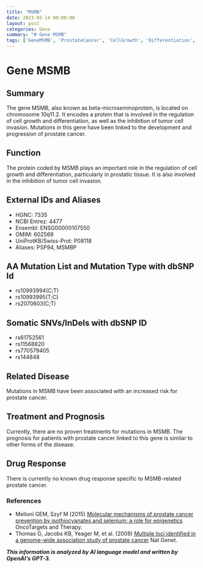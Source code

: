 ```yaml
---
title: "MSMB"
date: 2023-05-14 00:00:00
layout: post
categories: Gene
summary: "# Gene MSMB"
tags: ['GeneMSMB', 'ProstateCancer', 'CellGrowth', 'Differentiation', 'TumorInvasion', 'Mutation', 'Treatment', 'DrugResponse']
---
```


# Gene MSMB

## Summary 
The gene MSMB, also known as beta-microseminoprotein, is located on chromosome 10q11.2. It encodes a protein that is involved in the regulation of cell growth and differentiation, as well as the inhibition of tumor cell invasion. Mutations in this gene have been linked to the development and progression of prostate cancer. 

## Function 
The protein coded by MSMB plays an important role in the regulation of cell growth and differentiation, particularly in prostatic tissue. It is also involved in the inhibition of tumor cell invasion. 

## External IDs and Aliases 
- HGNC: 7335
- NCBI Entrez: 4477
- Ensembl: ENSG00000107550
- OMIM: 602569
- UniProtKB/Swiss-Prot: P08118
- Aliases: PSP94, MSMBP

## AA Mutation List and Mutation Type with dbSNP Id
- rs10993994(C;T)
- rs10993995(T;C)
- rs2070603(C;T)

## Somatic SNVs/InDels with dbSNP ID 
- rs61752561
- rs11568820
- rs770579405
- rs144848

## Related Disease
Mutations in MSMB have been associated with an increased risk for prostate cancer. 

## Treatment and Prognosis 
Currently, there are no proven treatments for mutations in MSMB. The prognosis for patients with prostate cancer linked to this gene is similar to other forms of the disease.

## Drug Response 
There is currently no known drug response specific to MSMB-related prostate cancer. 

### References 
- Melloni GEM, Szyf M (2015) [Molecular mechanisms of prostate cancer prevention by isothiocyanates and selenium:  a role for epigenetics]([Click](https://doi.org/10.2147/OTT.S38123).) OncoTargets and Therapy.
- Thomas G, Jacobs KB, Yeager M, et al. (2008) [Multiple loci identified in a genome-wide association study of prostate cancer]([Click](https://doi.org/10.1038/nrg2341).) Nat Genet.

**_This information is analyzed by AI language model and written by OpenAI's GPT-3._**